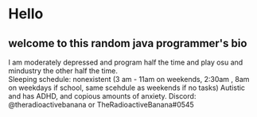 # Hello
## welcome to this random java programmer's bio
I am moderately depressed and program half the time and play osu and mindustry the other half the time.  
Sleeping schedule: nonexistent (3 am - 11am on weekends, 2:30am , 8am on weekdays if school, same scehdule as weekends if no tasks)
Autistic and has ADHD, and copious amounts of anxiety. 
Discord: @theradioactivebanana or TheRadioactiveBanana#0545
